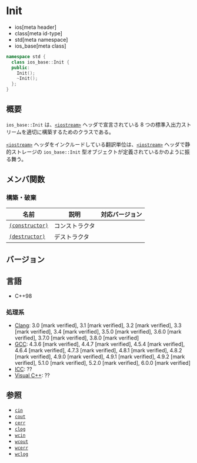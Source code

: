 # Init
* ios[meta header]
* class[meta id-type]
* std[meta namespace]
* ios_base[meta class]

```cpp
namespace std {
  class ios_base::Init {
  public:
    Init();
    ~Init();
  };
}
```

## 概要
`ios_base::Init` は、[`<iostream>`](../../iostream.md) ヘッダで宣言されている 8 つの標準入出力ストリームを適切に構築するためのクラスである。

[`<iostream>`](../../iostream.md) ヘッダをインクルードしている翻訳単位は、[`<iostream>`](../../iostream.md) ヘッダで静的ストレージの `ios_base::Init` 型オブジェクトが定義されているかのように振る舞う。


## メンバ関数

### 構築・破棄
| 名前                                      | 説明           | 対応バージョン |
|-------------------------------------------|----------------|----------------|
| [`(constructor)`](Init/op_constructor.md) | コンストラクタ |                |
| [`(destructor)`](Init/op_destructor.md)   | デストラクタ   |                |


## バージョン
## 言語
- C++98

### 処理系
- [Clang](/implementation.md#clang): 3.0 [mark verified], 3.1 [mark verified], 3.2 [mark verified], 3.3 [mark verified], 3.4 [mark verified], 3.5.0 [mark verified], 3.6.0 [mark verified], 3.7.0 [mark verified], 3.8.0 [mark verified]
- [GCC](/implementation.md#gcc): 4.3.6 [mark verified], 4.4.7 [mark verified], 4.5.4 [mark verified], 4.6.4 [mark verified], 4.7.3 [mark verified], 4.8.1 [mark verified], 4.8.2 [mark verified], 4.9.0 [mark verified], 4.9.1 [mark verified], 4.9.2 [mark verified], 5.1.0 [mark verified], 5.2.0 [mark verified], 6.0.0 [mark verified]
- [ICC](/implementation.md#icc): ??
- [Visual C++](/implementation.md#visual_cpp): ??


## 参照
- [`cin`](../../iostream/cin.md)
- [`cout`](../../iostream/cout.md)
- [`cerr`](../../iostream/cerr.md)
- [`clog`](../../iostream/clog.md)
- [`wcin`](../../iostream/wcin.md.nolink)
- [`wcout`](../../iostream/wcout.md.nolink)
- [`wcerr`](../../iostream/wcerr.md.nolink)
- [`wclog`](../../iostream/wclog.md.nolink)
